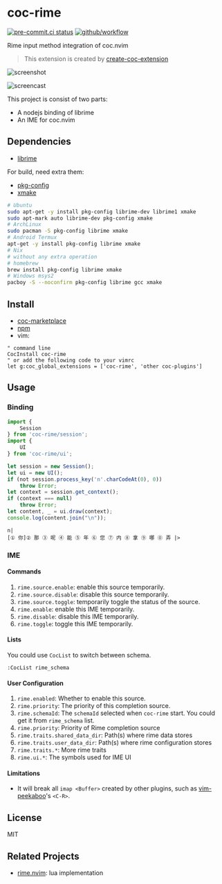# coc-rime

[![pre-commit.ci status](https://results.pre-commit.ci/badge/github/rimeinn/coc-rime/master.svg)](https://results.pre-commit.ci/latest/github/rimeinn/coc-rime/master)
[![github/workflow](https://github.com/rimeinn/coc-rime/actions/workflows/main.yml/badge.svg)](https://github.com/rimeinn/coc-rime/actions)

Rime input method integration of coc.nvim

> This extension is created by [create-coc-extension](https://github.com/fannheyward/create-coc-extension)

![screenshot](https://user-images.githubusercontent.com/29998228/111900984-6c20ef00-8a70-11eb-9920-4d9da5102a48.gif)

![screencast](https://github.com/rimeinn/coc-rime/assets/32936898/2a31084e-b7a4-4d6a-a6da-e3e85ae83c33)

This project is consist of two parts:

- A nodejs binding of librime
- An IME for coc.nvim

## Dependencies

- [librime](https://github.com/rime/librime)

For build, need extra them:

- [pkg-config](http://pkg-config.freedesktop.org/)
- [xmake](https://github.com/xmake-io/xmake)

```sh
# Ubuntu
sudo apt-get -y install pkg-config librime-dev librime1 xmake
sudo apt-mark auto librime-dev pkg-config xmake
# ArchLinux
sudo pacman -S pkg-config librime xmake
# Android Termux
apt-get -y install pkg-config librime xmake
# Nix
# without any extra operation
# homebrew
brew install pkg-config librime xmake
# Windows msys2
pacboy -S --noconfirm pkg-config librime gcc xmake
```

## Install

- [coc-marketplace](https://github.com/fannheyward/coc-marketplace)
- [npm](https://www.npmjs.com/package/coc-rime)
- vim:

```vim
" command line
CocInstall coc-rime
" or add the following code to your vimrc
let g:coc_global_extensions = ['coc-rime', 'other coc-plugins']
```

## Usage

### Binding

```javascript
import {
    Session
} from 'coc-rime/session';
import {
    UI
} from 'coc-rime/ui';

let session = new Session();
let ui = new UI();
if (not session.process_key('n'.charCodeAt(0), 0))
    throw Error;
let context = session.get_context();
if (context === null)
    throw Error;
let content, _ = ui.draw(context);
console.log(content.join("\n"));
```

```text
n|
[① 你]② 那 ③ 呢 ④ 能 ⑤ 年 ⑥ 您 ⑦ 内 ⑧ 拿 ⑨ 哪 ⓪ 弄 |>
```

### IME

#### Commands

1. `rime.source.enable`: enable this source temporarily.
2. `rime.source.disable`: disable this source temporarily.
3. `rime.source.toggle`: temporarily toggle the status of the source.
4. `rime.enable`: enable this IME temporarily.
5. `rime.disable`: disable this IME temporarily.
6. `rime.toggle`: toggle this IME temporarily.

#### Lists

You could use `CocList` to switch between schema.

```vim
:CocList rime_schema
```

#### User Configuration

1. `rime.enabled`: Whether to enable this source.
2. `rime.priority`: The priority of this completion source.
3. `rime.schemaId`: The `schemaId` selected when `coc-rime` start.
   You could get it from `rime_schema` list.
4. `rime.priority`: Priority of Rime completion source
5. `rime.traits.shared_data_dir`: Path(s) where rime data stores
6. `rime.traits.user_data_dir`: Path(s) where rime configuration stores
7. `rime.traits.*`: More rime traits
8. `rime.ui.*`: The symbols used for IME UI

#### Limitations

- It will break all `imap <Buffer>` created by other plugins, such as
  [vim-peekaboo](http://github.com/junegunn/vim-peekaboo)'s `<C-R>`.

## License

MIT

## Related Projects

- [rime.nvim](https://github.com/rimeinn/rime.nvim): lua implementation

